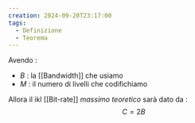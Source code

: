 ```yaml
---
creation: 2024-09-20T23:17:00
tags:
  - Definizione
  - Teorema
---
```

Avendo : 
+ $B$ : la [[Bandwidth]] che usiamo
+ $M$ : il numero di livelli che codifichiamo 

Allora il ikl [[Bit-rate]] *massimo teoretico* sarà dato da : 
$$C = 2B$$